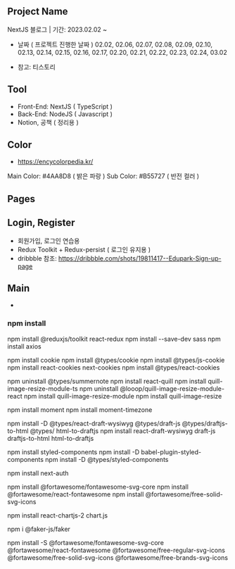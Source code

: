 ## Project Name
NextJS 블로그 | 기간: 2023.02.02 ~
* 날짜 ( 프로젝트 진행한 날짜 )
02.02, 02.06, 02.07, 02.08, 02.09, 02.10, 02.13, 02.14, 02.15, 02.16, 02.17, 02.20, 02.21, 02.22, 02.23, 02.24, 03.02

- 참고: 티스토리

## Tool
- Front-End: NextJS ( TypeScript )
- Back-End: NodeJS ( Javascript )
- Notion, 공책 ( 정리용 )

## Color
- https://encycolorpedia.kr/

Main Color: #4AA8D8 ( 밝은 파랑 )
Sub Color: #B55727 ( 반전 컬러 )

## Pages

## Login, Register
- 회원가입, 로그인 연습용
- Redux Toolkit + Redux-persist ( 로그인 유지용 )
- dribbble 참조: https://dribbble.com/shots/19811417--Edupark-Sign-up-page

## Main
- 


### npm install
npm install @reduxjs/toolkit react-redux
npm install --save-dev sass
npm install axios

npm install cookie
npm install @types/cookie
npm install @types/js-cookie
npm install react-cookies next-cookies
npm install @types/react-cookies

<!-- 에디터 ( SummerNote -> react-quill을 많이 사용한다고 하여 체택 ) -->
npm uninstall @types/summernote
npm install react-quill
npm install quill-image-resize-module-ts
npm uninstall @looop/quill-image-resize-module-react
npm install quill-image-resize-module
npm install quill-image-resize

<!-- 모먼트 -->
npm install moment
npm install moment-timezone

npm install -D @types/react-draft-wysiwyg @types/draft-js @types/draftjs-to-html @types/
html-to-draftjs
npm install react-draft-wysiwyg draft-js draftjs-to-html html-to-draftjs
<!-- toast UI 업데이트 없음.. -->

<!-- styled 사용하기 -->
npm install styled-components
npm install -D babel-plugin-styled-components
npm install -D @types/styled-components


<!-- NEXT Auth ( https://next-auth.js.org/ ) -->
npm install next-auth

<!-- 폰트어썸 -->
npm install @fortawesome/fontawesome-svg-core
npm install @fortawesome/react-fontawesome
npm install @fortawesome/free-solid-svg-icons

<!-- 차트JS -->
npm install react-chartjs-2 chart.js
<!-- 임시 데이터를 위해서 -->
npm i @faker-js/faker


<!-- Font Awesome Free -->
npm install -S @fortawesome/fontawesome-svg-core @fortawesome/react-fontawesome @fortawesome/free-regular-svg-icons @fortawesome/free-solid-svg-icons @fortawesome/free-brands-svg-icons